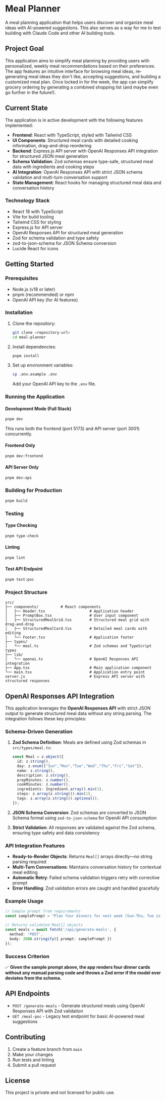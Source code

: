 # Meal Planner

A meal planning application that helps users discover and organize meal ideas with AI-powered suggestions. This also serves as a way for me to test building with Claude Code and other AI building tools.

## Project Goal

This application aims to simplify meal planning by providing users with personalized, weekly meal recommendations based on their preferences. The app features an intuitive interface for browsing meal ideas, re-generating meal ideas they don't like, accepting suggestions, and building a customized meal plan. Once locked in for the week, the app can simplify grocery ordering by generating a combined shopping list (and maybe even go further in the future!).

## Current State

The application is in active development with the following features implemented:

- **Frontend**: React with TypeScript, styled with Tailwind CSS
- **UI Components**: Structured meal cards with detailed cooking information, drag-and-drop reordering
- **Backend**: Express.js API server with OpenAI Responses API integration for structured JSON meal generation
- **Schema Validation**: Zod schemas ensure type-safe, structured meal data with ingredients and cooking steps
- **AI Integration**: OpenAI Responses API with strict JSON schema validation and multi-turn conversation support
- **State Management**: React hooks for managing structured meal data and conversation history

### Technology Stack

- React 18 with TypeScript
- Vite for build tooling
- Tailwind CSS for styling
- Express.js for API server
- OpenAI Responses API for structured meal generation
- Zod for schema validation and type safety
- zod-to-json-schema for JSON Schema conversion
- Lucide React for icons

## Getting Started

### Prerequisites

- Node.js (v18 or later)
- pnpm (recommended) or npm
- OpenAI API key (for AI features)

### Installation

1. Clone the repository:
   ```bash
   git clone <repository-url>
   cd meal-planner
   ```

2. Install dependencies:
   ```bash
   pnpm install
   ```

3. Set up environment variables:
   ```bash
   cp .env.example .env
   ```
   Add your OpenAI API key to the `.env` file.

### Running the Application

#### Development Mode (Full Stack)
```bash
pnpm dev
```
This runs both the frontend (port 5173) and API server (port 3001) concurrently.

#### Frontend Only
```bash
pnpm dev:frontend
```

#### API Server Only
```bash
pnpm dev:api
```

### Building for Production

```bash
pnpm build
```

### Testing

#### Type Checking
```bash
pnpm type-check
```

#### Linting
```bash
pnpm lint
```

#### Test API Endpoint
```bash
pnpm test:poc
```

### Project Structure

```
src/
├── components/          # React components
│   ├── Header.tsx                    # Application header
│   ├── PromptBox.tsx                 # User input component
│   ├── StructuredMealGrid.tsx        # Structured meal grid with drag-and-drop
│   ├── StructuredMealCard.tsx        # Detailed meal cards with editing
│   └── Footer.tsx                    # Application footer
├── types/
│   └── meal.ts                       # Zod schemas and TypeScript types
├── lib/
│   └── openai.ts                     # OpenAI Responses API integration
├── App.tsx                           # Main application component
└── main.tsx                          # Application entry point
server.js                             # Express API server with structured responses
```

## OpenAI Responses API Integration

This application leverages the **OpenAI Responses API** with strict JSON output to generate structured meal data without any string parsing. The integration follows these key principles:

### Schema-Driven Generation

1. **Zod Schema Definition**: Meals are defined using Zod schemas in `src/types/meal.ts`:
   ```typescript
   const Meal = z.object({
     id: z.string(),
     day: z.enum(["Sun","Mon","Tue","Wed","Thu","Fri","Sat"]),
     name: z.string(),
     description: z.string(),
     prepMinutes: z.number(),
     cookMinutes: z.number(),
     ingredients: Ingredient.array().min(1),
     steps: z.array(z.string()).min(1),
     tags: z.array(z.string()).optional(),
   });
   ```

2. **JSON Schema Conversion**: Zod schemas are converted to JSON Schema format using `zod-to-json-schema` for OpenAI API consumption

3. **Strict Validation**: All responses are validated against the Zod schema, ensuring type safety and data consistency

### API Integration Features

- **Ready-to-Render Objects**: Returns `Meal[]` arrays directly—no string parsing required
- **Multi-Turn Conversations**: Maintains conversation history for contextual meal editing
- **Automatic Retry**: Failed schema validation triggers retry with corrective prompt
- **Error Handling**: Zod validation errors are caught and handled gracefully

### Example Usage

```typescript
// Sample prompt from requirements
const samplePrompt = "Plan four dinners for next week (Sun-Thu, Tue is take-out). Dietary prefs: low-effort, toddler-friendly.";

// Returns validated Meal[] objects
const meals = await fetch('/api/generate-meals', {
  method: 'POST',
  body: JSON.stringify({ prompt: samplePrompt })
});
```

### Success Criterion

✅ **Given the sample prompt above, the app renders four dinner cards without any manual parsing code and throws a Zod error if the model ever deviates from the schema.**

## API Endpoints

- `POST /generate-meals` - Generate structured meals using OpenAI Responses API with Zod validation
- `GET /meal-poc` - Legacy test endpoint for basic AI-powered meal suggestions

## Contributing

1. Create a feature branch from `main`
2. Make your changes
3. Run tests and linting
4. Submit a pull request

## License

This project is private and not licensed for public use.